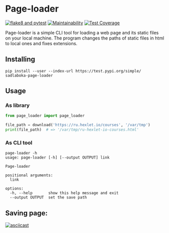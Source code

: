 # Page-loader
[![flake8 and pytest](https://github.com/SadLaboka/python-project-lvl3/actions/workflows/main.yml/badge.svg)](https://github.com/SadLaboka/python-project-lvl3/actions/workflows/main.yml)
[![Maintainability](https://api.codeclimate.com/v1/badges/ccc0b00a72d0274b8fa4/maintainability)](https://codeclimate.com/github/SadLaboka/python-project-lvl3/maintainability)
[![Test Coverage](https://api.codeclimate.com/v1/badges/ccc0b00a72d0274b8fa4/test_coverage)](https://codeclimate.com/github/SadLaboka/python-project-lvl3/test_coverage)

Page-loader is a simple CLI tool for loading a web page and its static files on your local machine. The program changes the paths of static files in html to local ones and fixes extensions.

## Installing

```
pip install --user --index-url https://test.pypi.org/simple/ sadlaboka-page-loader
```

## Usage

### As library

```python
from page_loader import page_loader

file_path = download('https://ru.hexlet.io/courses', '/var/tmp')
print(file_path)  # => '/var/tmp/ru-hexlet-io-courses.html'
```

### As CLI tool
```
page-loader -h
usage: page-loader [-h] [--output OUTPUT] link

Page-loader

positional arguments:
  link

options:
  -h, --help       show this help message and exit
  --output OUTPUT  set the save path
```

## Saving page:

[![asciicast](https://github.com/SadLaboka/python-project-lvl3/blob/main/docs/downloading_page.svg)](https://asciinema.org/a/veawVa4WKiEFLxr8NnOInqR2m)

